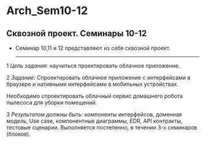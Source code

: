# Arch_Sem10-12

## Сквозной проект. Семинары 10-12
* Семинар 10,11 и 12 представляют из себя сквозной проект.
  ______
1 *Цель задания:* научиться проектировать облачное приложение.

2 *Задание:* Спроектировать облачное приложение с интерфейсами в браузере и нативными интерфейсами в мобильных устройствах.

Необходимо спроектировать облачный сервис домашнего робота пылесоса для уборки помещений.

3 *Результатом должны быть:* компоненты интерфейсов, доменная модель, Use case, компонентные диаграммы, EDR, API контракты, тестовые сценарии.
Выполняется постепенно, в течении 3-х семинаров (блоков).
